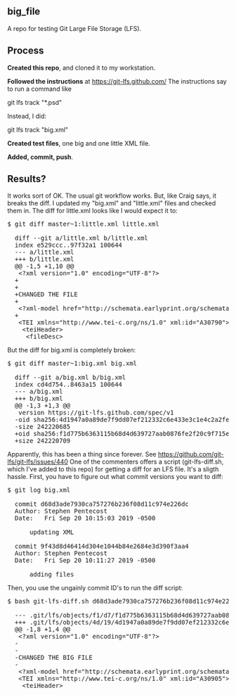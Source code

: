 ## big_file

A repo for testing Git Large File Storage (LFS).

## Process

**Created this repo**, and cloned it to my workstation.

**Followed the instructions** at https://git-lfs.github.com/  The instructions say to run a command like

  git lfs track "*.psd"

Instead, I did:

  git lfs track "big.xml"

**Created test files**, one big and one little XML file.

**Added, commit, push**.

## Results?

It works sort of OK.  The usual git workflow works.  But, like Craig says, it breaks the diff.  I updated my "big.xml" and "little.xml" files and checked them in.  The diff for little.xml looks like I would expect it to:

<pre>
$ git diff master~1:little.xml little.xml

  diff --git a/little.xml b/little.xml
  index e529ccc..97f32a1 100644
  --- a/little.xml
  +++ b/little.xml
  @@ -1,5 +1,10 @@
   &lt;?xml version="1.0" encoding="UTF-8"?&gt;
  +
  +
  +CHANGED THE FILE
  +
   &lt;?xml-model href="http://schemata.earlyprint.org/schemata/tei_earlyprint.rng" type="application/xml" schematypens="http://relaxng.org/ns/structure/1.0"?&gt;
  +
   &lt;TEI xmlns="http://www.tei-c.org/ns/1.0" xml:id="A30790"&gt;
    &lt;teiHeader&gt;
     &lt;fileDesc&gt;
</pre>

But the diff for big.xml is completely broken:

<pre>
$ git diff master~1:big.xml big.xml

  diff --git a/big.xml b/big.xml
  index cd4d754..8463a15 100644
  --- a/big.xml
  +++ b/big.xml
  @@ -1,3 +1,3 @@
   version https://git-lfs.github.com/spec/v1
  -oid sha256:4d1947a0a89de7f9dd07ef212332c6e433e3c1e4c2a2fef255d9fca7d143515f
  -size 242220685
  +oid sha256:f1d775b6363115b68d4d639727aab0876fe2f20c9f715e1b352584bb1c9d9b39
  +size 242220709
</pre>

Apparently, this has been a thing since forever.  See https://github.com/git-lfs/git-lfs/issues/440  One of the commenters offers a script (git-lfs-diff.sh, which I've added to this repo) for getting a diff for an LFS file.  It's a sligth hassle.  First, you have to figure out what commit versions you want to diff:

<pre>
$ git log big.xml

  commit d68d3ade7930ca757276b236f08d11c974e226dc
  Author: Stephen Pentecost <spentecost@email.wustl.edu>
  Date:   Fri Sep 20 10:15:03 2019 -0500
  
      updating XML
  
  commit 9f43d8d46414d304e1044b84e2684e3d390f3aa4
  Author: Stephen Pentecost <spentecost@email.wustl.edu>
  Date:   Fri Sep 20 10:11:27 2019 -0500
  
      adding files
</pre>

Then, you use the ungainly commit ID's to run the diff script:

<pre>
$ bash git-lfs-diff.sh d68d3ade7930ca757276b236f08d11c974e226dc 9f43d8d46414d304e1044b84e2684e3d390f3aa4 big.xml 

  --- .git/lfs/objects/f1/d7/f1d775b6363115b68d4d639727aab0876fe2f20c9f715e1b352584bb1c9d9b39	2019-09-20 10:15:01.117618592 -0500
  +++ .git/lfs/objects/4d/19/4d1947a0a89de7f9dd07ef212332c6e433e3c1e4c2a2fef255d9fca7d143515f	2019-09-20 10:09:43.604131213 -0500
  @@ -1,8 +1,4 @@
   &lt;?xml version="1.0" encoding="UTF-8"?>
  -
  -
  -CHANGED THE BIG FILE
  -
   &lt;?xml-model href="http://schemata.earlyprint.org/schemata/tei_earlyprint.rng" type="application/xml" schematypens="http://relaxng.org/ns/structure/1.0"?&gt;
   &lt;TEI xmlns="http://www.tei-c.org/ns/1.0" xml:id="A30905"&gt;
    &lt;teiHeader&gt;
</pre>


